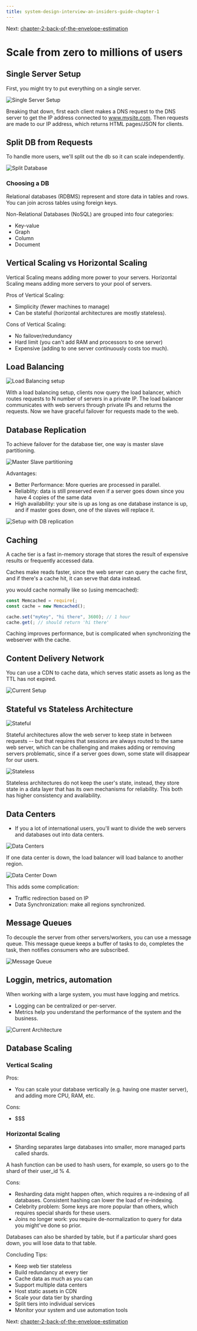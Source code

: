 ```yaml
---
title: system-design-interview-an-insiders-guide-chapter-1
---
```


Next: [chapter-2-back-of-the-envelope-estimation](chapter-2-back-of-the-envelope-estimation.md)

# Scale from zero to millions of users

## Single Server Setup

First, you might try to put everything on a single server.

![Single Server Setup](./assets/chapter_1/single-server.png)

Breaking that down, first each client makes a DNS request to the DNS
server to get the IP address connected to www.mysite.com. Then requests
are made to our IP address, which returns HTML pages/JSON for clients.

## Split DB from Requests

To handle more users, we'll split out the db so it can scale
independently.

![Split Database](./assets/chapter_1/split-db.png)

### Choosing a DB

Relational databases (RDBMS) represent and store data in tables and
rows. You can join across tables using foreign keys.

Non-Relational Databases (NoSQL) are grouped into four categories:

- Key-value
- Graph
- Column
- Document

## Vertical Scaling vs Horizontal Scaling

Vertical Scaling means adding more power to your servers. Horizontal
Scaling means adding more servers to your pool of servers.

Pros of Vertical Scaling:

- Simplicity (fewer machines to manage)
- Can be stateful (horizontal architectures are mostly stateless).

Cons of Vertical Scaling:

- No failover/redundancy
- Hard limit (you can't add RAM and processors to one server)
- Expensive (adding to one server continuously costs too much).

## Load Balancing

![Load Balancing setup](./assets/chapter_1/split-db.png)

With a load balancing setup, clients now query the load balancer, which
routes requests to N number of servers in a private IP. The load
balancer communicates with web servers through private IPs and returns
the requests. Now we have graceful failover for requests made to the
web.

## Database Replication

To achieve failover for the database tier, one way is master slave
partitioning.

![Master Slave
partitioning](./assets/chapter_1/master-slave-partitioning.png)

Advantages:

- Better Performance: More queries are processed in parallel.
- Reliablity: data is still preserved even if a server goes down since
  you have 4 copies of the same data
- High availability: your site is up as long as one database instance
  is up, and if master goes down, one of the slaves will replace it.

![Setup with DB
replication](./assets/chapter_1/setup-with-db-replication.png)

## Caching

A cache tier is a fast in-memory storage that stores the result of
expensive results or frequently accessed data.

Caches make reads faster, since the web server can query the cache
first, and if there's a cache hit, it can serve that data instead.

you would cache normally like so (using memcached):

```js
const Memcached = require(;
const cache = new Memcached();

cache.set("myKey", "hi there", 3600); // 1 hour
cache.get(; // should return 'hi there'
```

Caching improves performance, but is complicated when synchronizing the
webserver with the cache.

## Content Delivery Network

You can use a CDN to cache data, which serves static assets as long as
the TTL has not expired.

![Current Setup](./assets/chapter_1/cdn-lb-db-cache-arch.png)

## Stateful vs Stateless Architecture

![Stateful](./assets/chapter_1/stateful-arch.png)

Stateful architectures allow the web server to keep state in between
requests -- but that requires that sessions are always routed to the
same web server, which can be challenging and makes adding or removing
servers problematic, since if a server goes down, some state will
disappear for our users.

![Stateless](./assets/chapter_1/stateless-arch.png)

Stateless architectures do not keep the user's state, instead, they
store state in a data layer that has its own mechanisms for reliability.
This both has higher consistency and availability.

## Data Centers

- If you a lot of international users, you'll want to divide the web
  servers and databases out into data centers.

![Data Centers](./assets/chapter_1/data-centers.png)

If one data center is down, the load balancer will load balance to
another region.

![Data Center Down](./assets/chapter_1/data-center-down.png)

This adds some complication:

- Traffic redirection based on IP
- Data Synchronization: make all regions synchronized.

## Message Queues

To decouple the server from other servers/workers, you can use a message
queue. This message queue keeps a buffer of tasks to do, completes the
task, then notifies consumers who are subscribed.

![Message Queue](./assets/chapter_1/message-queue.png)

## Loggin, metrics, automation

When working with a large system, you must have logging and metrics.

- Logging can be centralized or per-server.
- Metrics help you understand the performance of the system and the
  business.

![Current
Architecture](./assets/chapter_1/total-arch-with-message-queues.png)

## Database Scaling

### Vertical Scaling

Pros:

- You can scale your database vertically (e.g. having one master
  server), and adding more CPU, RAM, etc.

Cons:

- $$$

### Horizontal Scaling

- Sharding separates large databases into smaller, more managed parts
  called shards.

A hash function can be used to hash users, for example, so users go to
the shard of their user_id % 4.

Cons:

- Resharding data might happen often, which requires a re-indexing of
  all databases. Consistent hashing can lower the load of re-indexing.
- Celebrity problem: Some keys are more popular than others, which
  requires special shards for these users.
- Joins no longer work: you require de-normalization to query for data
  you might've done so prior.

Databases can also be sharded by table, but if a particular shard goes
down, you will lose data to that table.

Concluding Tips:

- Keep web tier stateless
- Build redundancy at every tier
- Cache data as much as you can
- Support multiple data centers
- Host static assets in CDN
- Scale your data tier by sharding
- Split tiers into individual services
- Monitor your system and use automation tools

Next: [chapter-2-back-of-the-envelope-estimation](chapter-2-back-of-the-envelope-estimation.md)
